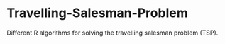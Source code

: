 # Travelling-Salesman-Problem
Different R algorithms for solving the travelling salesman problem (TSP).
